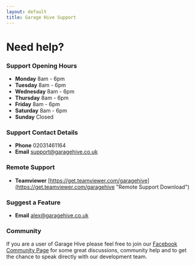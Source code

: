 ```yaml
---
layout: default
title: Garage Hive Support
---
```


# Need help? 

### Support Opening Hours
* **Monday** 8am - 6pm
* **Tuesday** 8am - 6pm
* **Wednesday** 8am - 6pm
* **Thursday** 8am - 6pm
* **Friday** 8am - 6pm
* **Saturday** 8am - 6pm
* **Sunday** Closed

### Support Contact Details
* **Phone** 02031461164
* **Email** support@garagehive.co.uk

### Remote Support
* **Teamviewer**  [https://get.teamviewer.com/garagehive](https://get.teamviewer.com/garagehive "Remote Support Download")

### Suggest a Feature
* **Email** alex@garagehive.co.uk

### Community 

If you are a user of Garage Hive please feel free to join our [Facebook Community Page](https://www.facebook.com/groups/1808538692573390/ "Facebook Community") for some great discussions, community help and to get the chance to speak directly with our development team.